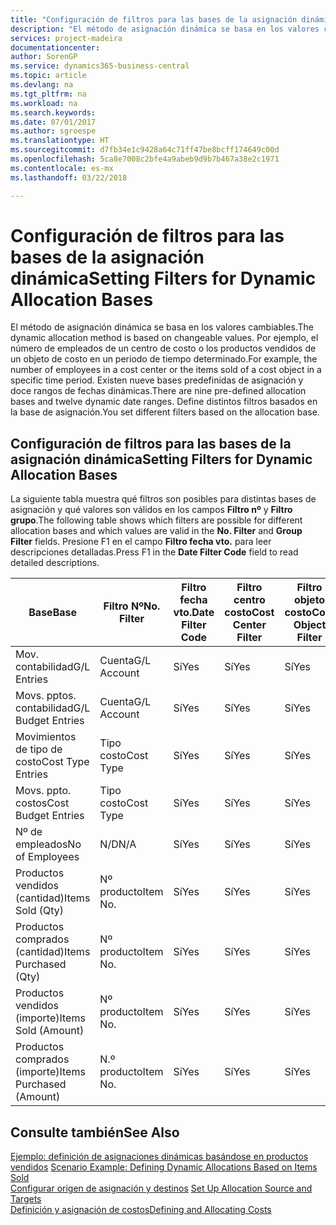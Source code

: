 ```yaml
---
title: "Configuración de filtros para las bases de la asignación dinámica | Documentos de Microsoft"
description: "El método de asignación dinámica se basa en los valores cambiables. Por ejemplo, el número de empleados de un centro de costo o los productos vendidos de un objeto de costo en un periodo de tiempo determinado. Existen nueve bases predefinidas de asignación y doce rangos de fechas dinámicas. Define distintos filtros basados en la base de asignación."
services: project-madeira
documentationcenter: 
author: SorenGP
ms.service: dynamics365-business-central
ms.topic: article
ms.devlang: na
ms.tgt_pltfrm: na
ms.workload: na
ms.search.keywords: 
ms.date: 07/01/2017
ms.author: sgroespe
ms.translationtype: HT
ms.sourcegitcommit: d7fb34e1c9428a64c71ff47be8bcff174649c00d
ms.openlocfilehash: 5ca8e7008c2bfe4a9abeb9d9b7b467a38e2c1971
ms.contentlocale: es-mx
ms.lasthandoff: 03/22/2018

---
```

# <a name="setting-filters-for-dynamic-allocation-bases"></a><span data-ttu-id="8eb1c-106">Configuración de filtros para las bases de la asignación dinámica</span><span class="sxs-lookup"><span data-stu-id="8eb1c-106">Setting Filters for Dynamic Allocation Bases</span></span>
<span data-ttu-id="8eb1c-107">El método de asignación dinámica se basa en los valores cambiables.</span><span class="sxs-lookup"><span data-stu-id="8eb1c-107">The dynamic allocation method is based on changeable values.</span></span> <span data-ttu-id="8eb1c-108">Por ejemplo, el número de empleados de un centro de costo o los productos vendidos de un objeto de costo en un periodo de tiempo determinado.</span><span class="sxs-lookup"><span data-stu-id="8eb1c-108">For example, the number of employees in a cost center or the items sold of a cost object in a specific time period.</span></span> <span data-ttu-id="8eb1c-109">Existen nueve bases predefinidas de asignación y doce rangos de fechas dinámicas.</span><span class="sxs-lookup"><span data-stu-id="8eb1c-109">There are nine pre-defined allocation bases and twelve dynamic date ranges.</span></span> <span data-ttu-id="8eb1c-110">Define distintos filtros basados en la base de asignación.</span><span class="sxs-lookup"><span data-stu-id="8eb1c-110">You set different filters based on the allocation base.</span></span>  

## <a name="setting-filters-for-dynamic-allocation-bases"></a><span data-ttu-id="8eb1c-111">Configuración de filtros para las bases de la asignación dinámica</span><span class="sxs-lookup"><span data-stu-id="8eb1c-111">Setting Filters for Dynamic Allocation Bases</span></span>  
 <span data-ttu-id="8eb1c-112">La siguiente tabla muestra qué filtros son posibles para distintas bases de asignación y qué valores son válidos en los campos **Filtro nº** y **Filtro grupo**.</span><span class="sxs-lookup"><span data-stu-id="8eb1c-112">The following table shows which filters are possible for different allocation bases and which values are valid in the **No. Filter** and **Group Filter** fields.</span></span> <span data-ttu-id="8eb1c-113">Presione F1 en el campo **Filtro fecha vto.** para leer descripciones detalladas.</span><span class="sxs-lookup"><span data-stu-id="8eb1c-113">Press F1 in the **Date Filter Code** field to read detailed descriptions.</span></span>  

|<span data-ttu-id="8eb1c-114">**Base**</span><span class="sxs-lookup"><span data-stu-id="8eb1c-114">**Base**</span></span>|<span data-ttu-id="8eb1c-115">**Filtro Nº**</span><span class="sxs-lookup"><span data-stu-id="8eb1c-115">**No. Filter**</span></span>|<span data-ttu-id="8eb1c-116">**Filtro fecha vto.**</span><span class="sxs-lookup"><span data-stu-id="8eb1c-116">**Date Filter Code**</span></span>|<span data-ttu-id="8eb1c-117">**Filtro centro costo**</span><span class="sxs-lookup"><span data-stu-id="8eb1c-117">**Cost Center Filter**</span></span>|<span data-ttu-id="8eb1c-118">**Filtro objeto costo**</span><span class="sxs-lookup"><span data-stu-id="8eb1c-118">**Cost Object Filter**</span></span>|<span data-ttu-id="8eb1c-119">**Filtro grupo**</span><span class="sxs-lookup"><span data-stu-id="8eb1c-119">**Group Filter**</span></span>|  
|--------------|----------------------------------------|----------------------------------------------|------------------------------------------------|------------------------------------------------|------------------------------------------|  
|<span data-ttu-id="8eb1c-120">Mov. contabilidad</span><span class="sxs-lookup"><span data-stu-id="8eb1c-120">G/L Entries</span></span>|<span data-ttu-id="8eb1c-121">Cuenta</span><span class="sxs-lookup"><span data-stu-id="8eb1c-121">G/L Account</span></span>|<span data-ttu-id="8eb1c-122">Sí</span><span class="sxs-lookup"><span data-stu-id="8eb1c-122">Yes</span></span>|<span data-ttu-id="8eb1c-123">Sí</span><span class="sxs-lookup"><span data-stu-id="8eb1c-123">Yes</span></span>|<span data-ttu-id="8eb1c-124">Sí</span><span class="sxs-lookup"><span data-stu-id="8eb1c-124">Yes</span></span>|<span data-ttu-id="8eb1c-125">N/D</span><span class="sxs-lookup"><span data-stu-id="8eb1c-125">N/A</span></span>|  
|<span data-ttu-id="8eb1c-126">Movs. pptos. contabilidad</span><span class="sxs-lookup"><span data-stu-id="8eb1c-126">G/L Budget Entries</span></span>|<span data-ttu-id="8eb1c-127">Cuenta</span><span class="sxs-lookup"><span data-stu-id="8eb1c-127">G/L Account</span></span>|<span data-ttu-id="8eb1c-128">Sí</span><span class="sxs-lookup"><span data-stu-id="8eb1c-128">Yes</span></span>|<span data-ttu-id="8eb1c-129">Sí</span><span class="sxs-lookup"><span data-stu-id="8eb1c-129">Yes</span></span>|<span data-ttu-id="8eb1c-130">Sí</span><span class="sxs-lookup"><span data-stu-id="8eb1c-130">Yes</span></span>|<span data-ttu-id="8eb1c-131">Nombres pptos. contabilidad</span><span class="sxs-lookup"><span data-stu-id="8eb1c-131">G/L Budget Name</span></span>|  
|<span data-ttu-id="8eb1c-132">Movimientos de tipo de costo</span><span class="sxs-lookup"><span data-stu-id="8eb1c-132">Cost Type Entries</span></span>|<span data-ttu-id="8eb1c-133">Tipo costo</span><span class="sxs-lookup"><span data-stu-id="8eb1c-133">Cost Type</span></span>|<span data-ttu-id="8eb1c-134">Sí</span><span class="sxs-lookup"><span data-stu-id="8eb1c-134">Yes</span></span>|<span data-ttu-id="8eb1c-135">Sí</span><span class="sxs-lookup"><span data-stu-id="8eb1c-135">Yes</span></span>|<span data-ttu-id="8eb1c-136">Sí</span><span class="sxs-lookup"><span data-stu-id="8eb1c-136">Yes</span></span>|<span data-ttu-id="8eb1c-137">N/D</span><span class="sxs-lookup"><span data-stu-id="8eb1c-137">N/A</span></span>|  
|<span data-ttu-id="8eb1c-138">Movs. ppto. costos</span><span class="sxs-lookup"><span data-stu-id="8eb1c-138">Cost Budget Entries</span></span>|<span data-ttu-id="8eb1c-139">Tipo costo</span><span class="sxs-lookup"><span data-stu-id="8eb1c-139">Cost Type</span></span>|<span data-ttu-id="8eb1c-140">Sí</span><span class="sxs-lookup"><span data-stu-id="8eb1c-140">Yes</span></span>|<span data-ttu-id="8eb1c-141">Sí</span><span class="sxs-lookup"><span data-stu-id="8eb1c-141">Yes</span></span>|<span data-ttu-id="8eb1c-142">Sí</span><span class="sxs-lookup"><span data-stu-id="8eb1c-142">Yes</span></span>|<span data-ttu-id="8eb1c-143">Nombre ppto.</span><span class="sxs-lookup"><span data-stu-id="8eb1c-143">Budget Name</span></span>|  
|<span data-ttu-id="8eb1c-144">Nº de empleados</span><span class="sxs-lookup"><span data-stu-id="8eb1c-144">No of Employees</span></span>|<span data-ttu-id="8eb1c-145">N/D</span><span class="sxs-lookup"><span data-stu-id="8eb1c-145">N/A</span></span>|<span data-ttu-id="8eb1c-146">Sí</span><span class="sxs-lookup"><span data-stu-id="8eb1c-146">Yes</span></span>|<span data-ttu-id="8eb1c-147">Sí</span><span class="sxs-lookup"><span data-stu-id="8eb1c-147">Yes</span></span>|<span data-ttu-id="8eb1c-148">Sí</span><span class="sxs-lookup"><span data-stu-id="8eb1c-148">Yes</span></span>|<span data-ttu-id="8eb1c-149">N/D</span><span class="sxs-lookup"><span data-stu-id="8eb1c-149">N/A</span></span>|  
|<span data-ttu-id="8eb1c-150">Productos vendidos (cantidad)</span><span class="sxs-lookup"><span data-stu-id="8eb1c-150">Items Sold (Qty)</span></span>|<span data-ttu-id="8eb1c-151">Nº producto</span><span class="sxs-lookup"><span data-stu-id="8eb1c-151">Item No.</span></span>|<span data-ttu-id="8eb1c-152">Sí</span><span class="sxs-lookup"><span data-stu-id="8eb1c-152">Yes</span></span>|<span data-ttu-id="8eb1c-153">Sí</span><span class="sxs-lookup"><span data-stu-id="8eb1c-153">Yes</span></span>|<span data-ttu-id="8eb1c-154">Sí</span><span class="sxs-lookup"><span data-stu-id="8eb1c-154">Yes</span></span>|<span data-ttu-id="8eb1c-155">Grupo contable inventario</span><span class="sxs-lookup"><span data-stu-id="8eb1c-155">Inventory Posting Group</span></span>|  
|<span data-ttu-id="8eb1c-156">Productos comprados (cantidad)</span><span class="sxs-lookup"><span data-stu-id="8eb1c-156">Items Purchased (Qty)</span></span>|<span data-ttu-id="8eb1c-157">Nº producto</span><span class="sxs-lookup"><span data-stu-id="8eb1c-157">Item No.</span></span>|<span data-ttu-id="8eb1c-158">Sí</span><span class="sxs-lookup"><span data-stu-id="8eb1c-158">Yes</span></span>|<span data-ttu-id="8eb1c-159">Sí</span><span class="sxs-lookup"><span data-stu-id="8eb1c-159">Yes</span></span>|<span data-ttu-id="8eb1c-160">Sí</span><span class="sxs-lookup"><span data-stu-id="8eb1c-160">Yes</span></span>|<span data-ttu-id="8eb1c-161">Grupo contable inventario</span><span class="sxs-lookup"><span data-stu-id="8eb1c-161">Inventory Posting Group</span></span>|  
|<span data-ttu-id="8eb1c-162">Productos vendidos (importe)</span><span class="sxs-lookup"><span data-stu-id="8eb1c-162">Items Sold (Amount)</span></span>|<span data-ttu-id="8eb1c-163">Nº producto</span><span class="sxs-lookup"><span data-stu-id="8eb1c-163">Item No.</span></span>|<span data-ttu-id="8eb1c-164">Sí</span><span class="sxs-lookup"><span data-stu-id="8eb1c-164">Yes</span></span>|<span data-ttu-id="8eb1c-165">Sí</span><span class="sxs-lookup"><span data-stu-id="8eb1c-165">Yes</span></span>|<span data-ttu-id="8eb1c-166">Sí</span><span class="sxs-lookup"><span data-stu-id="8eb1c-166">Yes</span></span>|<span data-ttu-id="8eb1c-167">Grupo contable inventario</span><span class="sxs-lookup"><span data-stu-id="8eb1c-167">Inventory Posting Group</span></span>|  
|<span data-ttu-id="8eb1c-168">Productos comprados (importe)</span><span class="sxs-lookup"><span data-stu-id="8eb1c-168">Items Purchased (Amount)</span></span>|<span data-ttu-id="8eb1c-169">N.º producto</span><span class="sxs-lookup"><span data-stu-id="8eb1c-169">Item No.</span></span>|<span data-ttu-id="8eb1c-170">Sí</span><span class="sxs-lookup"><span data-stu-id="8eb1c-170">Yes</span></span>|<span data-ttu-id="8eb1c-171">Sí</span><span class="sxs-lookup"><span data-stu-id="8eb1c-171">Yes</span></span>|<span data-ttu-id="8eb1c-172">Sí</span><span class="sxs-lookup"><span data-stu-id="8eb1c-172">Yes</span></span>|<span data-ttu-id="8eb1c-173">Grupo contable inventario</span><span class="sxs-lookup"><span data-stu-id="8eb1c-173">Inventory Posting Group</span></span>|  

## <a name="see-also"></a><span data-ttu-id="8eb1c-174">Consulte también</span><span class="sxs-lookup"><span data-stu-id="8eb1c-174">See Also</span></span>  
 <span data-ttu-id="8eb1c-175">[Ejemplo: definición de asignaciones dinámicas basándose en productos vendidos](finance-scenario-example-defining-dynamic-allocations-based-on-items-sold.md) </span><span class="sxs-lookup"><span data-stu-id="8eb1c-175">[Scenario Example: Defining Dynamic Allocations Based on Items Sold](finance-scenario-example-defining-dynamic-allocations-based-on-items-sold.md) </span></span>  
 <span data-ttu-id="8eb1c-176">[Configurar origen de asignación y destinos](finance-how-to-set-up-allocation-source-and-targets.md) </span><span class="sxs-lookup"><span data-stu-id="8eb1c-176">[Set Up Allocation Source and Targets](finance-how-to-set-up-allocation-source-and-targets.md) </span></span>  
 [<span data-ttu-id="8eb1c-177">Definición y asignación de costos</span><span class="sxs-lookup"><span data-stu-id="8eb1c-177">Defining and Allocating Costs</span></span>](finance-define-and-allocate-costs.md)

